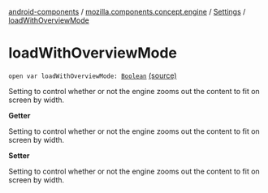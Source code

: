 [android-components](../../index.md) / [mozilla.components.concept.engine](../index.md) / [Settings](index.md) / [loadWithOverviewMode](./load-with-overview-mode.md)

# loadWithOverviewMode

`open var loadWithOverviewMode: `[`Boolean`](https://kotlinlang.org/api/latest/jvm/stdlib/kotlin/-boolean/index.html) [(source)](https://github.com/mozilla-mobile/android-components/blob/master/components/concept/engine/src/main/java/mozilla/components/concept/engine/Settings.kt#L77)

Setting to control whether or not the engine zooms out the content to fit on screen by width.

**Getter**

Setting to control whether or not the engine zooms out the content to fit on screen by width.

**Setter**

Setting to control whether or not the engine zooms out the content to fit on screen by width.

